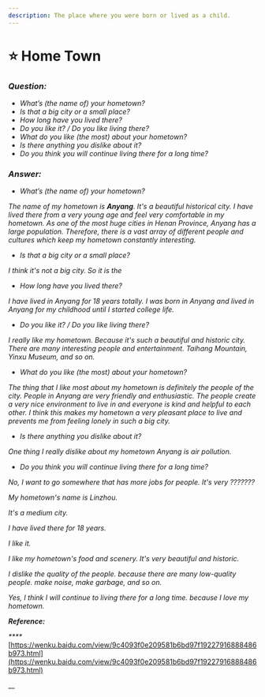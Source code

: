 ```yaml
---
description: The place where you were born or lived as a child.
---
```


# ⭐ Home Town

### _Question:_

* _What’s \(the name of\) your hometown?_
* _Is that a big city or a small place?_
* _How long have you lived there?_
* _Do you like it? / Do you like living there?_
* _What do you like \(the most\) about your hometown?_
* _Is there anything you dislike about it?_
* _Do you think you will continue living there for a long time?_

### _Answer:_

* _What’s \(the name of\) your hometown?_

_The name of my hometown is **Anyang**. It's a beautiful historical city. I have lived there from a very young age and feel very comfortable in my hometown. As one of the most huge cities in Henan Province, Anyang has a large population. Therefore, there is a vast array of different people and cultures which keep my hometown constantly interesting._

* _Is that a big city or a small place?_

_I think it's not a big city. So it is the_ 

* _How long have you lived there?_

_I have lived in Anyang for 18 years totally. I was born in Anyang and lived in Anyang for my childhood until I started college life._ 

* _Do you like it? / Do you like living there?_

_I really like my hometown. Because it's such a beautiful and historic city. There are many interesting people and entertainment. Taihang Mountain, Yinxu Museum, and so on._

* _What do you like \(the most\) about your hometown?_

_The thing that I like most about my hometown is definitely the people of the city. People in Anyang are very friendly and enthusiastic. The people create a very nice environment to live in and everyone is kind and helpful to each other. I think this makes my hometown a very pleasant place to live and prevents me from feeling lonely in such a big city._

* _Is there anything you dislike about it?_

_One thing I really dislike about my hometown Anyang is air pollution._

* _Do you think you will continue living there for a long time?_

_No, I want to go somewhere that has more jobs for people. It's very ???????_

_My hometown's name is  Linzhou._

_It's a medium city._

_I have lived there for 18 years._

_I like it._

_I like my hometown's food and scenery.  It's very beautiful and historic._

_I dislike the quality of the people. because there are many low-quality people. make noise, make garbage, and so on._

_Yes, I think I will continue to living there for a long time. because I love my hometown._

_**Reference:**_

_\*\*\*\*_[https://wenku.baidu.com/view/9c4093f0e209581b6bd97f19227916888486b973.html](https://wenku.baidu.com/view/9c4093f0e209581b6bd97f19227916888486b973.html)

\_\_

